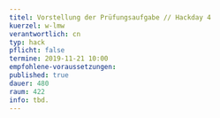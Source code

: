 ```yaml
---
titel: Vorstellung der Prüfungsaufgabe // Hackday 4
kuerzel: w-lmw
verantwortlich: cn
typ: hack
pflicht: false
termine: 2019-11-21 10:00
empfohlene-voraussetzungen:
published: true
dauer: 480
raum: 422
info: tbd.
---
```


